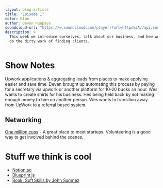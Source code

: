 ```yaml
---
layout: blog-article  
title: "Episode 1"
color: blue
author: Devan Huapaya
soundcloud-url: "https://w.soundcloud.com/player/?url=https%3A//api.soundcloud.com/tracks/287249201&amp;auto_play=false&amp;hide_related=false&amp;show_comments=true&amp;show_user=true&amp;show_reposts=false&amp;color=50c0e1;visual=true"
description: >
  This week we introduce ourselves, talk about our business, and how we currently
  do the dirty work of finding clients.
---
```



# Show Notes

Upwork applications & aggregating leads from places to make applying easier and save time.
Devan brought up automating this process by paying for a secretary via upwork or another platform for 10-20 bucks an hour.
Wes wants to create shirts for his business.
Hes being held back by not making enough money to hire on another person.
Wes wants to transition away from UpWork to a referral based system.

## Networking

[One million cups](http://www.1millioncups.com/) - A great place to meet startups.
Volunteering is a good way to get involved behind the scenes.

# Stuff we think is cool

- [Notion.so](https://www.notion.so/)
- [Blueprint.js](http://blueprintjs.com/)
- [Book: Soft Skills by John Sonmez](https://www.amazon.com/Soft-Skills-software-developers-manual/dp/1617292397)
